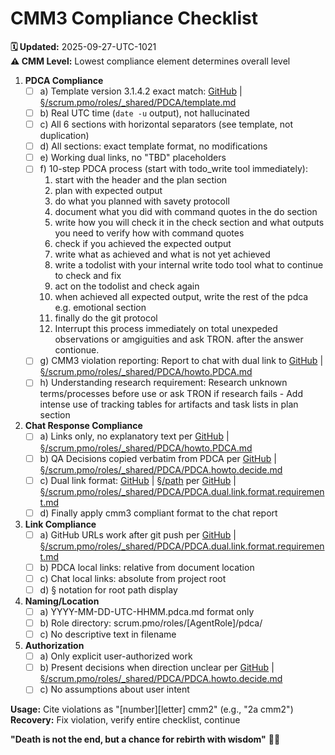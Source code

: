 # CMM3 Compliance Checklist

**🗓️ Updated:** 2025-09-27-UTC-1021  
**⚠️ CMM Level:** Lowest compliance element determines overall level

1. **PDCA Compliance**
   - [ ] a) Template version 3.1.4.2 exact match: [GitHub](https://github.com/Cerulean-Circle-GmbH/Web4Articles/blob/dev/2025-09-24-UTC-1028/scrum.pmo/roles/_shared/PDCA/template.md) | [§/scrum.pmo/roles/_shared/PDCA/template.md](../../_shared/PDCA/template.md)
   - [ ] b) Real UTC time (`date -u` output), not hallucinated
   - [ ] c) All 6 sections with horizontal separators (see template, not duplication)
   - [ ] d) All sections: exact template format, no modifications
   - [ ] e) Working dual links, no "TBD" placeholders
   - [ ] f) 10-step PDCA process (start with todo_write tool immediately):
     1. start with the header and the plan section
     2. plan with expected output
     3. do what you planned with savety protocoll
     4. document what you did with command quotes in the do section
     5. write how you will check it in the check section and what outputs you need to verify how with command quotes
     5. check if you achieved the expected output
     6. write what as achieved and what is not yet achieved
     7. write a todolist with your internal write todo tool what to continue to check and fix
     8. act on the todolist and check again
     9. when achieved all expected output, write the rest of the pdca e.g. emotional section
     10. finally do the git protocol
     11. Interrupt this process immediately on total unexpeded observations or amgiguities and ask TRON. after the answer contionue.
   - [ ] g) CMM3 violation reporting: Report to chat with dual link to [GitHub](https://github.com/Cerulean-Circle-GmbH/Web4Articles/blob/dev/2025-09-24-UTC-1028/scrum.pmo/roles/_shared/PDCA/howto.PDCA.md) | [§/scrum.pmo/roles/_shared/PDCA/howto.PDCA.md](../../_shared/PDCA/howto.PDCA.md)
   - [ ] h) Understanding research requirement: Research unknown terms/processes before use or ask TRON if research fails - Add intense use of tracking tables for artifacts and task lists in plan section

2. **Chat Response Compliance**  
   - [ ] a) Links only, no explanatory text per [GitHub](https://github.com/Cerulean-Circle-GmbH/Web4Articles/blob/dev/2025-09-24-UTC-1028/scrum.pmo/roles/_shared/PDCA/howto.PDCA.md) | [§/scrum.pmo/roles/_shared/PDCA/howto.PDCA.md](../../_shared/PDCA/howto.PDCA.md)
   - [ ] b) QA Decisions copied verbatim from PDCA per [GitHub](https://github.com/Cerulean-Circle-GmbH/Web4Articles/blob/dev/2025-09-24-UTC-1028/scrum.pmo/roles/_shared/PDCA/PDCA.howto.decide.md) | [§/scrum.pmo/roles/_shared/PDCA/PDCA.howto.decide.md](../../_shared/PDCA/PDCA.howto.decide.md)
   - [ ] c) Dual link format: [GitHub](URL) | [§/path](path) per [GitHub](https://github.com/Cerulean-Circle-GmbH/Web4Articles/blob/dev/2025-09-24-UTC-1028/scrum.pmo/roles/_shared/PDCA/PDCA.dual.link.format.requirement.md) | [§/scrum.pmo/roles/_shared/PDCA/PDCA.dual.link.format.requirement.md](../../_shared/PDCA/PDCA.dual.link.format.requirement.md)
   - [ ] d) Finally apply cmm3 compliant format to the chat report

3. **Link Compliance**
   - [ ] a) GitHub URLs work after git push per [GitHub](https://github.com/Cerulean-Circle-GmbH/Web4Articles/blob/dev/2025-09-24-UTC-1028/scrum.pmo/roles/_shared/PDCA/PDCA.dual.link.format.requirement.md) | [§/scrum.pmo/roles/_shared/PDCA/PDCA.dual.link.format.requirement.md](../../_shared/PDCA/PDCA.dual.link.format.requirement.md)
   - [ ] b) PDCA local links: relative from document location
   - [ ] c) Chat local links: absolute from project root
   - [ ] d) § notation for root path display

4. **Naming/Location**
   - [ ] a) YYYY-MM-DD-UTC-HHMM.pdca.md format only
   - [ ] b) Role directory: scrum.pmo/roles/[AgentRole]/pdca/
   - [ ] c) No descriptive text in filename

5. **Authorization**
   - [ ] a) Only explicit user-authorized work
   - [ ] b) Present decisions when direction unclear per [GitHub](https://github.com/Cerulean-Circle-GmbH/Web4Articles/blob/dev/2025-09-24-UTC-1028/scrum.pmo/roles/_shared/PDCA/PDCA.howto.decide.md) | [§/scrum.pmo/roles/_shared/PDCA/PDCA.howto.decide.md](../../_shared/PDCA/PDCA.howto.decide.md)
   - [ ] c) No assumptions about user intent

**Usage:** Cite violations as "[number][letter] cmm2" (e.g., "2a cmm2")  
**Recovery:** Fix violation, verify entire checklist, continue

**"Death is not the end, but a chance for rebirth with wisdom"** 🔄✨
